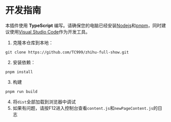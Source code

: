 # 开发指南
本插件使用 **TypeScript** 编写。请确保您的电脑已经安装[Nodejs](https://nodejs.org/)和[pnpm](https://pnpm.io/zh)，同时建议使用[Visual Studio Code](https://code.visualstudio.com/)作为开发工具。

1. 克隆本仓库到本地：
```shell
git clone https://github.com/TC999/zhihu-full-show.git
```
2. 安装依赖：
```
pnpm install
```
3. 构建
```
pnpm run build
```
4. 将`dist`全部加载到浏览器中调试
5. 如果有问题，请按F12进入控制台查看`content.js`和`newPageContent.js`的日志